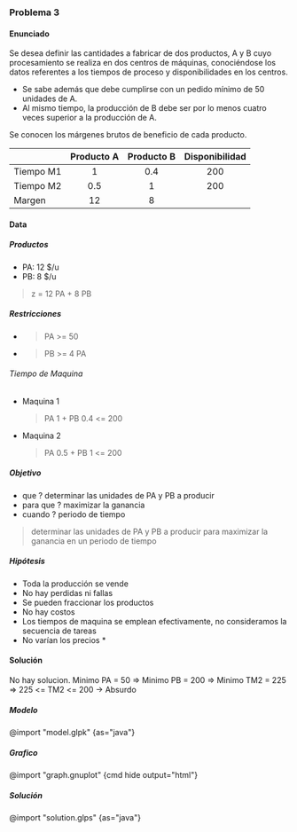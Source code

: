### Problema 3

#### Enunciado

Se desea definir las cantidades a fabricar de dos productos, A y B cuyo procesamiento se realiza en dos centros de máquinas, conociéndose los datos referentes a los tiempos de proceso y disponibilidades en los centros.

- Se sabe además que debe cumplirse con un pedido mínimo de 50 unidades de A.
- Al mismo tiempo, la producción de B debe ser por lo menos cuatro veces superior a la producción de A.

Se conocen los márgenes brutos de beneficio de cada producto.

|           | Producto A | Producto B | Disponibilidad |
| --------- | :--------: | :--------: | :------------: |
| Tiempo M1 |     1      |    0.4     |      200       |
| Tiempo M2 |    0.5     |     1      |      200       |
| Margen    |     12     |     8      |

#### Data

##### Productos

- PA: 12 \$/u
- PB: 8 \$/u

> z = 12 PA + 8 PB

##### Restricciones

- > PA >= 50
- > PB >= 4 PA

###### Tiempo de Maquina

- Maquina 1
  > PA 1 + PB 0.4 <= 200
- Maquina 2
  > PA 0.5 + PB 1 <= 200

##### Objetivo

- que ? determinar las unidades de PA y PB a producir
- para que ? maximizar la ganancia
- cuando ? periodo de tiempo

> determinar las unidades de PA y PB a producir para maximizar la ganancia en un periodo de tiempo

##### Hipótesis

- Toda la producción se vende
- No hay perdidas ni fallas
- Se pueden fraccionar los productos
- No hay costos
- Los tiempos de maquina se emplean efectivamente, no consideramos la secuencia de tareas
- No varían los precios \*

#### Solución

No hay solucion.
Minimo PA = 50
=> Minimo PB = 200
=> Minimo TM2 = 225
=> 225 <= TM2 <= 200 -> Absurdo

##### Modelo

@import "model.glpk" {as="java"}

##### Grafico

@import "graph.gnuplot" {cmd hide output="html"}

##### Solución

@import "solution.glps" {as="java"}
